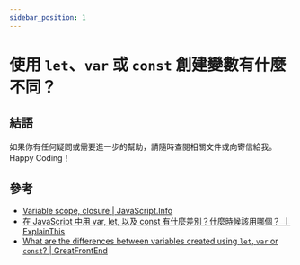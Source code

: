 ```yaml
---
sidebar_position: 1
---
```


# 使用 `let`、`var` 或 `const` 創建變數有什麼不同？

## 結語

如果你有任何疑問或需要進一步的幫助，請隨時查閱相關文件或向寄信給我。Happy Coding！

## 參考

- [Variable scope, closure | JavaScript.Info](https://javascript.info/closure)
- [在 JavaScript 中用 var, let, 以及 const 有什麼差別？什麼時候該用哪個？ ｜ExplainThis](https://www.explainthis.io/zh-hant/swe/js-var-let-const-in-javascript)
- [What are the differences between variables created using `let`, `var` or `const`? | GreatFrontEnd](https://www.greatfrontend.com/questions/quiz/what-are-the-differences-between-variables-created-using-let-var-or-const)
